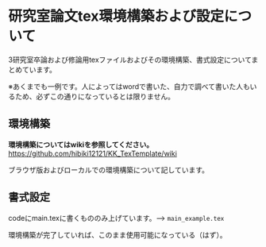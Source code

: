 # 研究室論文tex環境構築および設定について

3研究室卒論および修論用texファイルおよびその環境構築、書式設定についてまとめています。

※あくまでも一例です。人によってはwordで書いた、自力で調べて書いた人もいるため、必ずこの通りになっているとは限りません。

## 環境構築
**環境構築についてはwikiを参照してください。** https://github.com/hibiki12121/KK_TexTemplate/wiki

ブラウザ版およびローカルでの環境構築について記しています。

## 書式設定
codeにmain.texに書くもののみ上げています。--> ` main_example.tex `

環境構築が完了していれば、このまま使用可能になっている（はず）。
